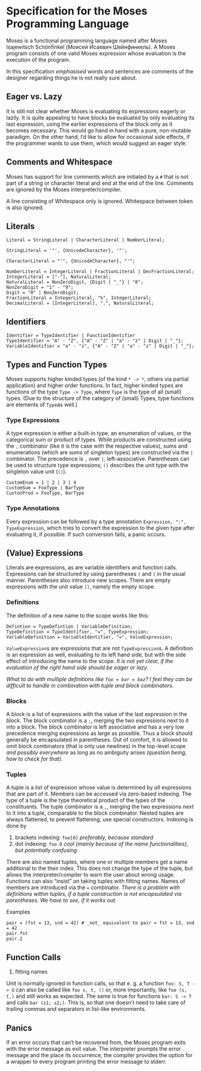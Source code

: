 # Specification for the Moses Programming Language

Moses is a functional programming language named after Moses Isajewitsch Schönfinkel (Моисей Исаевич Шейнфинкель). A Moses program consists of one valid Moses expression whose evaluation is the execution of the program.

In this specification _emphasised_ words and sentences are comments of the designer regarding things he is not really sure about.

## Eager vs. Lazy

It is still not clear whether Moses is evaluating its expressions eagerly or lazily. It is quite appealing to have blocks be evaluated by only evaluating its last expression, using the earlier expressions of the block only as it becomes necessary. This would go hand in hand with a pure, non-mutable paradigm. On the other hand, I’d like to allow for occasional side effects, if the programmer wants to use them, which would suggest an eager style.

## Comments and Whitespace

Moses has support for line comments which are initiated by a `#` that is not part of a string or character literal and end at the end of the line. Comments are ignored by the Moses interpreter/compiler.

A line consisting of Whitespace only is ignored. Whitespace between token is also ignored.

## Literals

```EBNF
Literal = StringLiteral | CharacterLiteral | NumberLiteral;

StringLiteral = '"', {UnicodeCharacter}, '"';

CharacterLiteral = "'", {UnicodeCharacter}, "'";

NumberLiteral = IntegerLiteral | FractionLiteral | DecFractionLiteral;
IntegerLiteral = ["-"], NaturalLiteral;
NaturalLiteral = NonZeroDigit, {Digit | "_"} | "0";
NonZeroDigit = "1" - "9";
Digit = "0" | NonZeroDigit;
FractionLiteral = IntegerLiteral, "%", IntegerLiteral;
DecimalLiteral = [IntegerLiteral], ".", NaturalLiteral;
```

## Identifiers

```EBNF
Identifier = TypeIdentifier | FunctionIdentifier
TypeIdentifier = "A" - "Z", {"A" - "Z" | "a" - "z" | Digit | "_"};
VariableIdentifier = "a" - "z", {"A" - "Z" | "a" - "z" | Digit | "_"};
```

## Types and Function Types

Moses supports higher kinded types (of the kind `* -> *`, others via partial application) and higher order functions. In fact, higher kinded types are functions of the type `Type -> Type`, where `Type` is the type of all (small) types. (Due to the structure of the category of (small) Types, type functions are elements of `Type`as well.)

### Type Expressions

A type expression is either a built-in type, an enumeration of values, or the categorical sum or product of types. While products are constructed using the `,` combinator (like it is the case with the respective values), sums and enumerations (which are sums of singleton types) are constructed via the `|` combinator. The precedence is `,` over `|`, left-associative. Parentheses can be used to structure type expressions; `()` describes the unit type with the singleton value unit (`()`).

```EBNF
CustomEnum = 1 | 2 | 3 | 4
CustomSum = FooType | BarType
CustonProd = FooType, BarType
```

### Type Annotations

Every expression can be followed by a type annotation `Expression, ":", TypeExpression`, which tries to convert the expression to the given type after evaluating it, if possible. If such conversion fails, a panic occurs.

## (Value) Expressions

Literals are expressions, as are variable identifiers and function calls. Expressions can be structured by using parentheses `(` and `)` in the usual manner. Parentheses also introduce new scopes. There are empty expressions with the unit value `()`, namely the empty scope.

### Definitions

The definition of a new name to the scope works like this:
```ENBF
Defintion = TypeDefintion | VariableDefinition;
TypeDefinition = TypeIdentifier, "=", TypeExpression;
VariableDefinition = VariableIdentifier, "=", ValueExpression;
```
`ValueExpression`s are expressions that are not `TypeExpression`s. A definition is an expression as well, evaluating to its left hand side, but with the side effect of introducing the name to the scope. _It is not yet clear, if the evaluation of the right hand side should be eager or lazy._

_What to do with multiple definitions like `foo = bar = baz`? I feel they can be difficult to handle in combination with tuple and block combinators._

### Blocks

A block is a list of expressions with the value of the last expression in the block. The block combinator is a `;`, merging the two expressions next to it into a block. The block combinator is left associative and has a very low precedence merging expressions as large as possible. Thus a block should generally be encapsulated in parentheses. Out of comfort, it is allowed to omit block combinators (that is only use newlines) in the top-level scope _and possibly everywhere_ as long as no ambiguity arises _(question being, how to check for that)_.

### Tuples

A tuple is a list of expression whose value is determined by _all_ expressions that are part of it. Members can be accessed via zero-based indexing. The type of a tuple is the type theoretical product of the types of the constituents. The tuple combinator is a `,`, merging the two expressions next to it into a tuple, comparable to the block combinator. Nested tuples are always flattened, to prevent flattening, use special constructors. Indexing is done by
1. brackets indexing: `foo[0]` _preferably, because standard_
2. dot indexing: `foo.0` _cool (mainly because of the name functionalities), but potentially confusing_

There are also named tuples, where one or multiple members get a name additional to the their index. This does not change the type of the tuple, but allows the interpreter/compiler to warn the user about wrong usage. Functions can also “insist” on taking tuples with fitting names. Names of members are introduced via the `=` combinator. _There is a problem with definitions within tuples, if a tuple construction is not encapsulated via parentheses. We have to see, if it works out._

Examples
```Moses
pair = (fst = 13, snd = 42) # _not_ equivalent to pair = fst = 13, snd = 42
pair.fst
pair.2
```

## Function Calls

1. fitting names

Unit is normally ignored in function calls, so that e. g. a function `foo: S, T -> U` can also be called like `foo s, t, ()` or, more importantly, like `foo (s, t,)` and still works as expected. The same is true for functions `bar: S -> T` and calls `bar (s1; s2;)`. This is, so that one doesn’t need to take care of trailing commas and separators in list-like environments.

## Panics

If an error occurs that can’t be recovered from, the Moses program exits with the error message as exit value. The interpreter prompts the error message and the place its occurrence, the compiler provides the option for a wrapper to every program printing the error message to stderr.